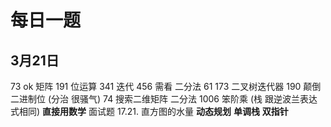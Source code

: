 # 每日一题

## 3月21日

73 ok 矩阵
191 位运算
341 迭代
456 需看 二分法
61
173 二叉树迭代器
190 颠倒二进制位 (分治 很骚气)
74 搜索二维矩阵 二分法
1006 笨阶乘 (栈 跟逆波兰表达式相同) **直接用数学**
面试题 17.21. 直方图的水量 **动态规划** **单调栈** **双指针**
